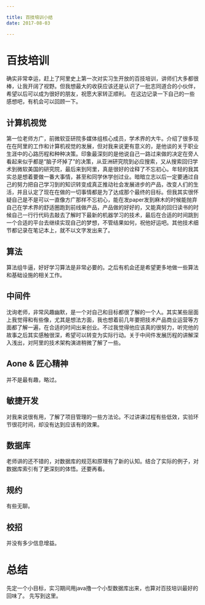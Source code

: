 ```yaml
---

title: 百技培训小结
date: 2017-08-03

---
```



# 百技培训
确实非常幸运，赶上了阿里史上第一次对实习生开放的百技培训，讲师们大多都很棒，让我开阔了视野。但我想最大的收获应该还是认识了一批志同道合的小伙伴，希望以后可以成为很好的朋友，祝愿大家转正顺利。
在这边记录一下自己的一些感想吧，有机会可以回顾一下。

## 计算机视觉
第一位老师方广，前微软亚研院多媒体组核心成员，学术界的大牛。介绍了很多现在在阿里的工作和计算机视觉的发展，但对我来说更有意义的，是他谈的关于职业生涯中的心路历程和种种决策。印象最深刻的是他说自己一路过来做的决定在旁人看起来似乎都是“脑子坏掉了”的决策，从亚洲研究院到必应搜索，又从搜索回归学术到微软美国的研究院，最后来到阿里，真是很好的诠释了不忘初心。年轻的我其实总是想着要做一番大事情，甚至和同学休学创过业。暗暗立志以后一定要通过自己的努力把自己学习到的知识转变成真正推动社会发展进步的产品，改变人们的生活，并且认定了现在在做的一切事情都是为了达成那个最终的目标。但我其实很怀疑自己是不是可以一直像方广那样不忘初心，能在发paper发到麻木的时候能抛弃自己在学术界的舒适圈跑到前线做产品，产品做的好好的，又能真的回归读书的时候自己一行行代码去敲去了解时下最新的机器学习的技术，最后在合适的时间跳到一个合适的平台去继续实现自己的梦想，不管结果如何，祝他好运吧。其他技术细节都记录在笔记本上，就不以文字发出来了。

## 算法
算法组牛逼，好好学习算法是非常必要的。之后有机会还是希望更多地做一些算法和基础设施的相关工作。

## 中间件
沈询老师，非常风趣幽默，是一个对自己和目标都很了解的一个人。其实某些层面上我觉得和有些像，尤其是想法方面，我也想着前几年要把技术产品商业运营等方面都了解一遍，在合适的时间出来创业。不过我觉得他应该真的很努力，听完他的故事之后其实感触很深，希望可以转变为实际行动。关于中间件发展历程的讲解深入浅出，对阿里的技术架构演进稍微了解了一些。

## Aone & 匠心精神
并不是最有趣，略过。

## 敏捷开发
对我来说很有用，了解了项目管理的一些方法论。不过讲课过程有些低效，实验环节很花时间，却没有达到应该有的效果。

## 数据库
老师讲的还不错的，对数据库的规范和原理有了新的认知。结合了实际的例子，对数据库索引有了更深刻的体悟。还要再看。

## 规约
有些无聊。

## 校招
并没有多少信息增益。

# 总结
先定一个小目标，实习期间用java撸一个小型数据库出来，也算对百技培训最好的回味了。 先写到这里。